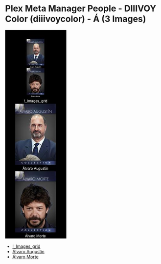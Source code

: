 # Plex Meta Manager People - DIIIVOY Color (diiivoycolor) - Á (3 Images)
![Grid](grid.jpg)

* [!_Images_grid](https://raw.githubusercontent.com/meisnate12/Plex-Meta-Manager-People-diiivoycolor/master/Á/Images/%21_Images_grid.jpg)
* [Álvaro Augustín](https://raw.githubusercontent.com/meisnate12/Plex-Meta-Manager-People-diiivoycolor/master/Á/Images/%C3%81lvaro%20August%C3%ADn.jpg)
* [Álvaro Morte](https://raw.githubusercontent.com/meisnate12/Plex-Meta-Manager-People-diiivoycolor/master/Á/Images/%C3%81lvaro%20Morte.jpg)
